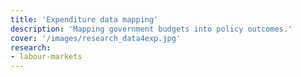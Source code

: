 ```yaml
---
title: 'Expenditure data mapping'
description: 'Mapping government budgets into policy outcomes.'
cover: '/images/research_data4exp.jpg'
research:
- labour-markets
---
```

